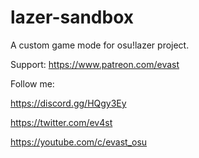 # lazer-sandbox

A custom game mode for osu!lazer project.

Support: https://www.patreon.com/evast

Follow me:

https://discord.gg/HQgy3Ey

https://twitter.com/ev4st

https://youtube.com/c/evast_osu
